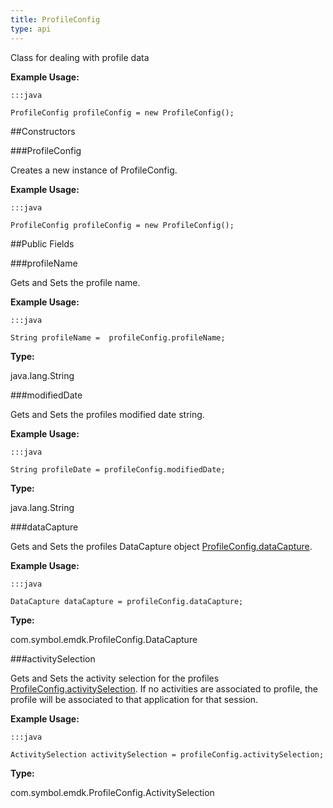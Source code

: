 ```yaml
---
title: ProfileConfig
type: api
---
```



Class for dealing with profile data
 
 

**Example Usage:**
	
	:::java
	
	ProfileConfig profileConfig = new ProfileConfig();
	


##Constructors

###ProfileConfig

Creates a new instance of ProfileConfig.
 
 

**Example Usage:**
	
	:::java
	
	ProfileConfig profileConfig = new ProfileConfig();
	


##Public Fields

###profileName

Gets and Sets the profile name.
 
 

**Example Usage:**
	
	:::java
	
	String profileName =  profileConfig.profileName;
	


**Type:**

java.lang.String

###modifiedDate

Gets and Sets the profiles modified date string. 
 
 

**Example Usage:**
	
	:::java
	
	String profileDate = profileConfig.modifiedDate;
	


**Type:**

java.lang.String

###dataCapture

Gets and Sets the profiles DataCapture object [ ProfileConfig.dataCapture](../ProfileConfig#datacapture). 
 
 

**Example Usage:**
	
	:::java
	
	DataCapture dataCapture = profileConfig.dataCapture;
	


**Type:**

com.symbol.emdk.ProfileConfig.DataCapture

###activitySelection

Gets and Sets the activity selection for the profiles [ ProfileConfig.activitySelection](../ProfileConfig#activityselection). 
 If no activities are associated to profile, the profile will be associated to that application for that session.
 
 

**Example Usage:**
	
	:::java
	
	ActivitySelection activitySelection = profileConfig.activitySelection;
	


**Type:**

com.symbol.emdk.ProfileConfig.ActivitySelection


